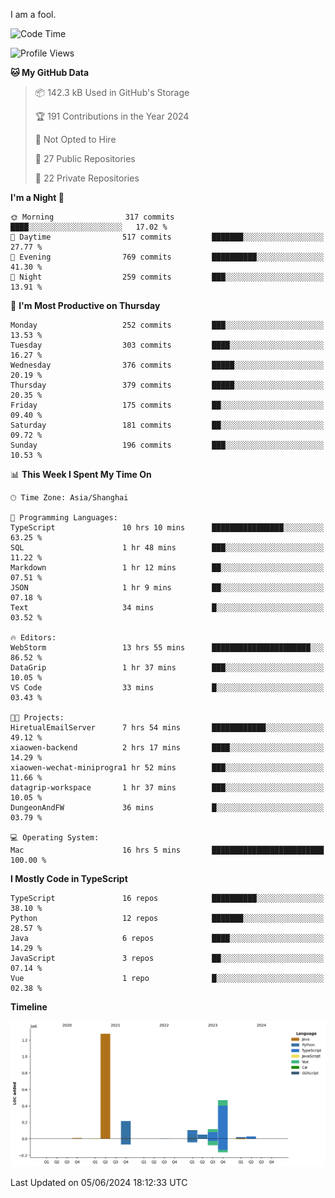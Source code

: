 I am a fool.

<!--START_SECTION:waka-->
![Code Time](http://img.shields.io/badge/Code%20Time-1%2C487%20hrs%205%20mins-blue)

![Profile Views](http://img.shields.io/badge/Profile%20Views-0-blue)

**🐱 My GitHub Data** 

> 📦 142.3 kB Used in GitHub's Storage 
 > 
> 🏆 191 Contributions in the Year 2024
 > 
> 🚫 Not Opted to Hire
 > 
> 📜 27 Public Repositories 
 > 
> 🔑 22 Private Repositories 
 > 
**I'm a Night 🦉** 

```text
🌞 Morning                317 commits         ████░░░░░░░░░░░░░░░░░░░░░   17.02 % 
🌆 Daytime                517 commits         ███████░░░░░░░░░░░░░░░░░░   27.77 % 
🌃 Evening                769 commits         ██████████░░░░░░░░░░░░░░░   41.30 % 
🌙 Night                  259 commits         ███░░░░░░░░░░░░░░░░░░░░░░   13.91 % 
```
📅 **I'm Most Productive on Thursday** 

```text
Monday                   252 commits         ███░░░░░░░░░░░░░░░░░░░░░░   13.53 % 
Tuesday                  303 commits         ████░░░░░░░░░░░░░░░░░░░░░   16.27 % 
Wednesday                376 commits         █████░░░░░░░░░░░░░░░░░░░░   20.19 % 
Thursday                 379 commits         █████░░░░░░░░░░░░░░░░░░░░   20.35 % 
Friday                   175 commits         ██░░░░░░░░░░░░░░░░░░░░░░░   09.40 % 
Saturday                 181 commits         ██░░░░░░░░░░░░░░░░░░░░░░░   09.72 % 
Sunday                   196 commits         ███░░░░░░░░░░░░░░░░░░░░░░   10.53 % 
```


📊 **This Week I Spent My Time On** 

```text
🕑︎ Time Zone: Asia/Shanghai

💬 Programming Languages: 
TypeScript               10 hrs 10 mins      ████████████████░░░░░░░░░   63.25 % 
SQL                      1 hr 48 mins        ███░░░░░░░░░░░░░░░░░░░░░░   11.22 % 
Markdown                 1 hr 12 mins        ██░░░░░░░░░░░░░░░░░░░░░░░   07.51 % 
JSON                     1 hr 9 mins         ██░░░░░░░░░░░░░░░░░░░░░░░   07.18 % 
Text                     34 mins             █░░░░░░░░░░░░░░░░░░░░░░░░   03.52 % 

🔥 Editors: 
WebStorm                 13 hrs 55 mins      ██████████████████████░░░   86.52 % 
DataGrip                 1 hr 37 mins        ███░░░░░░░░░░░░░░░░░░░░░░   10.05 % 
VS Code                  33 mins             █░░░░░░░░░░░░░░░░░░░░░░░░   03.43 % 

🐱‍💻 Projects: 
HiretualEmailServer      7 hrs 54 mins       ████████████░░░░░░░░░░░░░   49.12 % 
xiaowen-backend          2 hrs 17 mins       ████░░░░░░░░░░░░░░░░░░░░░   14.29 % 
xiaowen-wechat-miniprogra1 hr 52 mins        ███░░░░░░░░░░░░░░░░░░░░░░   11.66 % 
datagrip-workspace       1 hr 37 mins        ███░░░░░░░░░░░░░░░░░░░░░░   10.05 % 
DungeonAndFW             36 mins             █░░░░░░░░░░░░░░░░░░░░░░░░   03.79 % 

💻 Operating System: 
Mac                      16 hrs 5 mins       █████████████████████████   100.00 % 
```

**I Mostly Code in TypeScript** 

```text
TypeScript               16 repos            ██████████░░░░░░░░░░░░░░░   38.10 % 
Python                   12 repos            ███████░░░░░░░░░░░░░░░░░░   28.57 % 
Java                     6 repos             ████░░░░░░░░░░░░░░░░░░░░░   14.29 % 
JavaScript               3 repos             ██░░░░░░░░░░░░░░░░░░░░░░░   07.14 % 
Vue                      1 repo              █░░░░░░░░░░░░░░░░░░░░░░░░   02.38 % 
```



**Timeline**

![Lines of Code chart](https://raw.githubusercontent.com/VeejaLiu/VeejaLiu/master/assets/bar_graph.png)


 Last Updated on 05/06/2024 18:12:33 UTC
<!--END_SECTION:waka-->
